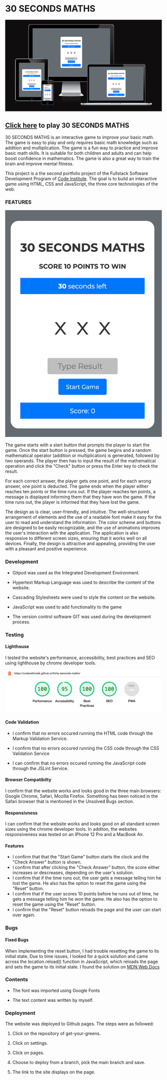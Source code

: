 # 30 SECONDS MATHS

![Am I responsive image](assets/images/thirty-seconds-maths.png)

## [Click here](https://codewithmaik.github.io/thirty-seconds-maths/) to play 30 SECONDS MATHS

30 SECONDS MATHS is an interactive game to improve your basic math. The game is easy to play and only requires basic math knowledge such as addition and multiplication. The game is a fun way to practice and improve basic math skills. It is suitable for both children and adults and can help boost confidence in mathematics. The game is also a great way to train the brain and improve mental fitness.

This project is a the second portfolio project of the Fullstack Software Development Program of [Code Institute](https://codeinstitute.net/de/). The goal is to build an interactive game using HTML, CSS and JavaScript, the three core technologies of the web.

### FEATURES

![Image of the application](assets/images/application-image.png)

The game starts with a start button that prompts the player to start the game. Once the start button is pressed, the game begins and a random mathematical operator (addition or multiplication) is generated, followed by two operands. The player then has to input the result of the mathematical operation and click the "Check" button or press the Enter key to check the result.

For each correct answer, the player gets one point, and for each wrong answer, one point is deducted. The game ends when the player either reaches ten points or the time runs out. If the player reaches ten points, a message is displayed informing them that they have won the game. If the time runs out, the player is informed that they have lost the game.

The design as is clear, user-friendly, and intuitive. The well-structured arrangement of elements and the use of a readable font make it easy for the user to read and understand the information. The color scheme and buttons are designed to be easily recognizable, and the use of animations improves the user's interaction with the application. The application is also responsive to different screen sizes, ensuring that it works well on all devices. Finally, the design is attractive and appealing, providing the user with a pleasant and positive experience.

### Development

- Gitpod was used as the Integrated Development Environment.

- Hypertext Markup Language was used to describe the content of the website.

- Cascading Stylesheets were used to style the content on the website.

- JavaScript was used to add functionality to the game

- The version control software GIT was used during the development process.

### Testing

#### Lighthouse

I tested the website's performance, accessibility, best practices and SEO using lighthouse by chrome developer tools.

![Lighthouse performance](assets/images/lighthouse.png)

#### Code Validation

- I confirm that no errors occured running the HTML code through the Markup Validation Service.

- I confirm that no errors occured running the CSS code through the CSS Validation Service

- I can confirm that no errors occured running the JavaScript code through the JSLint Service.

#### Browser Compatibilty

I confirm that the website works and looks good in the three main browsers: Google Chrome, Safari, Mozilla Firefox. Something has been noticed in the Safari browser that is mentioned in the Unsolved Bugs section.

#### Responsivness

I can confirm that the website works and looks good on all standard screen sizes using the chrome developer tools. In additon, the websites responsiveness was tested on an IPhone 12 Pro and a MacBook Air.

#### Features

- I confirm that that the "Start Game" button starts the clock and the "Check Answer" button is shown.
- I confirm that after clicking the "Check Answer" button, the score either increases or descreases, depending on the user's solution.
- I confirm that if the time runs out, the user gets a message telling him he lost the game. He also has the option to reset the game using the "Reset" button.
- I confirm that if the user scores 10 points before he runs out of time, he gets a message telling him he won the game. He also has the option to reset the game using the "Reset" button.
- I confirm that the "Reset" button reloads the page and the user can start over again.

### Bugs

#### Fixed Bugs

When implementing the reset button, I had trouble resetting the game to its initial state. Due to time issues, I looked for a quick solution and came across the location.reload() function in JavaScript, which reloads the page and sets the game to its initial state. I found the solution on [MDN Web Docs](https://developer.mozilla.org/en-US/docs/Web/API/Location/reload)

### Contents

- The font was imported using Google Fonts

- The text content was written by myself.

### Deployment

The website was deployed to Github pages. The steps were as followed:

1. Click on the repository of get-your-greens.

2. Click on settings.

3. Click on pages.

4. Choose to deploy from a branch, pick the main branch and save.

5. The link to the site displays on the page.


